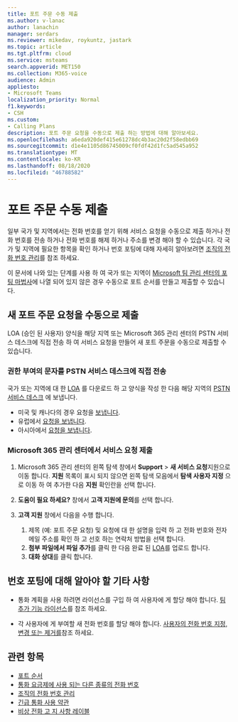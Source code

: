 ```yaml
---
title: 포트 주문 수동 제출
ms.author: v-lanac
author: lanachin
manager: serdars
ms.reviewer: mikedav, roykuntz, jastark
ms.topic: article
ms.tgt.pltfrm: cloud
ms.service: msteams
search.appverid: MET150
ms.collection: M365-voice
audience: Admin
appliesto:
- Microsoft Teams
localization_priority: Normal
f1.keywords:
- CSH
ms.custom:
- Calling Plans
description: 포트 주문 요청을 수동으로 제출 하는 방법에 대해 알아보세요.
ms.openlocfilehash: a6eda920def415e61278dc4b3ac20d2f58edbb69
ms.sourcegitcommit: d1e4e1105d86745009cf0fdf42d1fc5ad545a952
ms.translationtype: MT
ms.contentlocale: ko-KR
ms.lasthandoff: 08/18/2020
ms.locfileid: "46788582"
---
```

# <a name="manually-submit-a-port-order"></a>포트 주문 수동 제출

일부 국가 및 지역에서는 전화 번호를 얻기 위해 서비스 요청을 수동으로 제출 하거나 전화 번호를 전송 하거나 전화 번호를 해제 하거나 주소를 변경 해야 할 수 있습니다. 각 국가 및 지역에 필요한 항목을 확인 하거나 번호 포팅에 대해 자세히 알아보려면 [조직의 전화 번호 관리](../manage-phone-numbers-for-your-organization/manage-phone-numbers-for-your-organization.md)를 참조 하세요.

이 문서에 나와 있는 단계를 사용 하 여 국가 또는 지역이 [Microsoft 팀 관리 센터의 포팅 마법사](transfer-phone-numbers-to-teams.md)에 나열 되어 있지 않은 경우 수동으로 포트 순서를 만들고 제출할 수 있습니다.

## <a name="manually-submit-a-new-port-order-request"></a>새 포트 주문 요청을 수동으로 제출

LOA (승인 된 사용자) 양식을 해당 지역 또는 Microsoft 365 관리 센터의 PSTN 서비스 데스크에 직접 전송 하 여 서비스 요청을 만들어 새 포트 주문을 수동으로 제출할 수 있습니다.

### <a name="send-your-letter-of-authorization-directly-to-the-pstn-service-desk"></a>권한 부여의 문자를 PSTN 서비스 데스크에 직접 전송

국가 또는 지역에 대 한 [LOA](../manage-phone-numbers-for-your-organization/manage-phone-numbers-for-your-organization.md) 를 다운로드 하 고 양식을 작성 한 다음 해당 지역의 [PSTN 서비스 데스크](../manage-phone-numbers-for-your-organization/contact-pstn-service-desk.md) 에 보냅니다.

- 미국 및 캐나다의 경우 요청을 [보냅니다](mailto:ptn@microsoft.com).
- 유럽에서 [요청을 보냅니다](mailto:ptneu@microsoft.com).
- 아시아에서 [요청을 보냅니다](mailto:ptnapac@microsoft.com).

### <a name="submit-a-service-request-in-the-microsoft-365-admin-center"></a>Microsoft 365 관리 센터에서 서비스 요청 제출

1. Microsoft 365 관리 센터의 왼쪽 탐색 창에서 **Support**  >  **새 서비스 요청**지원으로 이동 합니다.  **지원** 목록이 표시 되지 않으면 왼쪽 탐색 모음에서 **탐색 사용자 지정** 으로 이동 하 여 추가한 다음 **지원** 확인란을 선택 합니다.
2. **도움이 필요 하세요?** 창에서 **고객 지원에 문의**를 선택 합니다.
3. **고객 지원** 창에서 다음을 수행 합니다.

    1. 제목 (예: 포트 주문 요청) 및 요청에 대 한 설명을 입력 하 고 전화 번호와 전자 메일 주소를 확인 하 고 선호 하는 연락처 방법을 선택 합니다.
    2. **첨부** **파일에서 파일 추가**를 클릭 한 다음 완료 된 [LOA](../manage-phone-numbers-for-your-organization/manage-phone-numbers-for-your-organization.md)를 업로드 합니다.
    3. **대화 상대**를 클릭 합니다.

## <a name="what-else-should-you-know-about-number-porting"></a>번호 포팅에 대해 알아야 할 기타 사항

- 통화 계획을 사용 하려면 라이선스를 구입 하 여 사용자에 게 할당 해야 합니다. [팀 추가 기능 라이선스](https://docs.microsoft.com/microsoftteams/teams-add-on-licensing/microsoft-teams-add-on-licensing)를 참조 하세요.

- 각 사용자에 게 부여할 새 전화 번호를 할당 해야 합니다. [사용자의 전화 번호 지정, 변경 또는 제거를](../assign-change-or-remove-a-phone-number-for-a-user.md)참조 하세요.

## <a name="related-topics"></a>관련 항목

- [포트 순서](port-order-overview.md)
- [통화 요금제에 사용 되는 다른 종류의 전화 번호](../different-kinds-of-phone-numbers-used-for-calling-plans.md)
- [조직의 전화 번호 관리](../manage-phone-numbers-for-your-organization/manage-phone-numbers-for-your-organization.md)
- [긴급 통화 사용 약관](../emergency-calling-terms-and-conditions.md)
- [비상 전화 고 지 사항 레이블](https://github.com/MicrosoftDocs/OfficeDocs-SkypeForBusiness/blob/live/Teams/downloads/emergency-calling/emergency-calling-label-(en-us)-(v.1.0).zip?raw=true)
